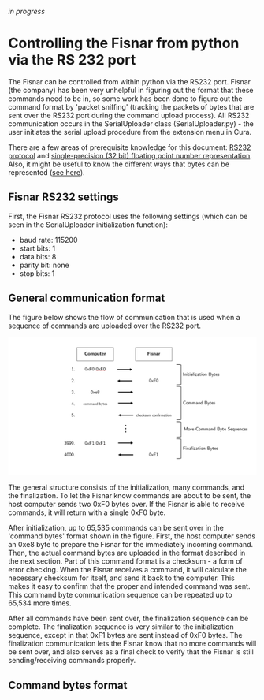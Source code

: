 _in progress_

# Controlling the Fisnar from python via the RS 232 port
The Fisnar can be controlled from within python via the RS232 port. Fisnar
(the company) has been very unhelpful in figuring out the format that these
commands need to be in, so some work has been done to figure out the command
format by 'packet sniffing' (tracking the packets of bytes that are sent over
the RS232 port during the command upload process). All RS232 communication occurs
in the SerialUploader class (SerialUploader.py) - the user initiates the serial
upload procedure from the extension menu in Cura.

There are a few areas of prerequisite knowledge for this document: [RS232 protocol](https://circuitdigest.com/article/rs232-serial-communication-protocol-basics-specifications#:~:text=RS232%20is%20a%20standard%20protocol,data%20exchange%20between%20the%20devices.)
and [single-precision (32 bit) floating point number representation](https://www.geeksforgeeks.org/ieee-standard-754-floating-point-numbers/).
Also, it might be useful to know the different ways that bytes can be represented
([see here](http://www.edu4java.com/en/concepts/hexadecimal-binary-number-byte-bit-word.html)).

## Fisnar RS232 settings
First, the Fisnar RS232 protocol uses the following settings (which can be seen
in the SerialUploader initialization function):
- baud rate: 115200
- start bits: 1
- data bits: 8
- parity bit: none
- stop bits: 1

## General communication format
The figure below shows the flow of communication that is used when a sequence
of commands are uploaded over the RS232 port.

![](doc_pics/RS232_comm_figure.png)

The general structure consists of the initialization, many commands,
and the finalization. To let the Fisnar know commands are about to be sent, the host computer sends two 0xF0 bytes over. If the Fisnar is able to receive commands, it will return with a single 0xF0 byte.

After initialization, up to 65,535 commands can be sent over in the 'command bytes' format shown in the figure. First, the host computer sends an 0xe8 byte to prepare the Fisnar for the immediately incoming command. Then, the actual command bytes are uploaded in the format described in the next section. Part of this command format is a checksum - a form of error checking. When the Fisnar receives a command, it will calculate the necessary checksum for itself, and send it back to the computer. This makes
it easy to confirm that the proper and intended command was sent. This command byte communication sequence can be repeated up to 65,534 more times.

After all commands have been sent over, the finalization sequence can be complete. The finalization sequence is very similar to the initialization sequence, except in that 0xF1 bytes are sent instead of 0xF0 bytes. The finalization communication lets the Fisnar know that no more commands will be sent over, and also serves as a final check to verify that the Fisnar is still sending/receiving commands properly.

## Command bytes format

